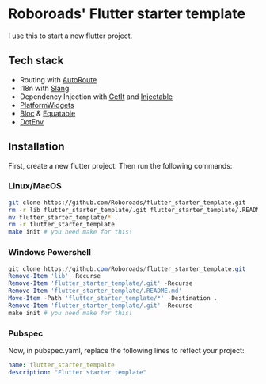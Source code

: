 # Roboroads' Flutter starter template

I use this to start a new flutter project.

## Tech stack

- Routing with [AutoRoute](https://pub.dev/packages/auto_router)
- I18n with [Slang](https://pub.dev/packages/slang)
- Dependency Injection with [GetIt](https://pub.dev/packages/get_it) and [Injectable](https://pub.dev/packages/injectable)
- [PlatformWidgets](https://pub.dev/packages/flutter_platform_widgets)
- [Bloc](https://pub.dev/packages/flutter_bloc) & [Equatable](https://pub.dev/packages/equatable)
- [DotEnv](https://pub.dev/packages/flutter_dotenv)


## Installation

First, create a new flutter project. Then run the following commands:

### Linux/MacOS

```bash
git clone https://github.com/Roboroads/flutter_starter_template.git
rm -r lib flutter_starter_template/.git flutter_starter_template/.README.md
mv flutter_starter_template/* .
rm -r flutter_starter_template
make init # you need make for this!
```

### Windows Powershell

```powershell
git clone https://github.com/Roboroads/flutter_starter_template.git
Remove-Item 'lib' -Recurse
Remove-Item 'flutter_starter_template/.git' -Recurse
Remove-Item 'flutter_starter_template/.README.md'
Move-Item -Path 'flutter_starter_template/*' -Destination .
Remove-Item 'flutter_starter_template/.git' -Recurse
make init # you need make for this!
```

### Pubspec

Now, in pubspec.yaml, replace the following lines to reflect your project:

```yaml
name: flutter_starter_tempalte
description: "Flutter starter template"
```
